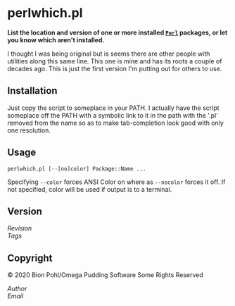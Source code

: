 # perlwhich.pl
**List the location and version of one or more installed [`Perl`](https://www.perl.org/) packages, or let you know which aren't installed.**

I thought I was being original but is seems there are other people with utilities along this same line.  This one is mine and has its roots a couple of decades ago.  This is just the first version I'm putting out for others to use.

## Installation

Just copy the script to someplace in your PATH.  I actually have the script someplace off the PATH with a symbolic link to it in the path with the '.pl' removed from the name so as to make tab-completion look good with only one resolution.

## Usage

    perlwhich.pl [--[no]color] Package::Name ...

Specifying `--color` forces ANSI Color on where as `--nocolor` forces it off.  If not specified, color will be used if output is to a terminal. 

## Version

<!-- $Id$ -->

$Revision$<br>$Tags$

## Copyright

&copy; 2020 Bion Pohl/Omega Pudding Software Some Rights Reserved

$Author$<br>$Email$
